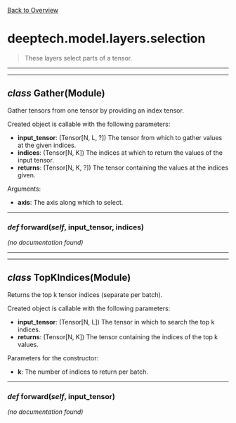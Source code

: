 [Back to Overview](../../../README.md)



# deeptech.model.layers.selection

> These layers select parts of a tensor.


---
---
## *class* **Gather**(Module)

Gather tensors from one tensor by providing an index tensor.

Created object is callable with the following parameters:
* **input_tensor**: (Tensor[N, L, ?]) The tensor from which to gather values at the given indices.
* **indices**: (Tensor[N, K]) The indices at which to return the values of the input tensor.
* **returns**: (Tensor[N, K, ?]) The tensor containing the values at the indices given.

Arguments:
* **axis**: The axis along which to select.


---
### *def* **forward**(*self*, input_tensor, indices)

*(no documentation found)*

---
---
## *class* **TopKIndices**(Module)

Returns the top k tensor indices (separate per batch).

Created object is callable with the following parameters:
* **input_tensor**: (Tensor[N, L]) The tensor in which to search the top k indices.
* **returns**: (Tensor[N, K]) The tensor containing the indices of the top k values.

Parameters for the constructor:
* **k**: The number of indices to return per batch.


---
### *def* **forward**(*self*, input_tensor)

*(no documentation found)*

